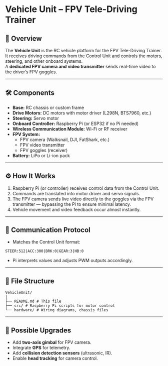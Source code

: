 # Vehicle Unit – FPV Tele-Driving Trainer

## 📖 Overview
The **Vehicle Unit** is the RC vehicle platform for the FPV Tele-Driving Trainer.  
It receives driving commands from the Control Unit and controls the motors, steering, and other onboard systems.  
A **dedicated FPV camera and video transmitter** sends real-time video to the driver’s FPV goggles.

---

## 🛠️ Components
- **Base:** RC chassis or custom frame
- **Drive Motors:** DC motors with motor driver (L298N, BTS7960, etc.)
- **Steering:** Servo motor
- **Onboard Controller:** Raspberry Pi (or ESP32 if no Pi needed)
- **Wireless Communication Module:** Wi-Fi or RF receiver
- **FPV System:**  
  - FPV camera (Walksnail, DJI, FatShark, etc.)  
  - FPV video transmitter  
  - FPV goggles (receiver)
- **Battery:** LiPo or Li-ion pack

---

## ⚙️ How It Works
1. Raspberry Pi (or controller) receives control data from the Control Unit.
2. Commands are translated into motor driver and servo signals.
3. The FPV camera sends live video directly to the goggles via the FPV transmitter — bypassing the Pi to ensure minimal latency.
4. Vehicle movement and video feedback occur almost instantly.

---

## 📡 Communication Protocol
- Matches the Control Unit format:
```
STEER:512|ACC:300|BRK:0|GEAR:3|HB:0
```

- Pi interprets values and adjusts PWM outputs accordingly.

---

## 📂 File Structure

```
VehicleUnit/
│
├── README.md # This file
├── src/ # Raspberry Pi scripts for motor control
└── hardware/ # Wiring diagrams, chassis files
```


---

## 🔮 Possible Upgrades
- Add **two-axis gimbal** for FPV camera.
- Integrate **GPS** for telemetry.
- Add **collision detection sensors** (ultrasonic, IR).
- Enable **head tracking** for camera control.
